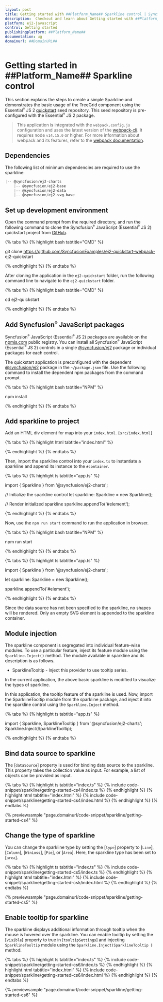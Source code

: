 ```yaml
---
layout: post
title: Getting started with ##Platform_Name## Sparkline control | Syncfusion
description:  Checkout and learn about Getting started with ##Platform_Name## Sparkline control of Syncfusion Essential JS 2 and more details.
platform: ej2-javascript
control: Getting started 
publishingplatform: ##Platform_Name##
documentation: ug
domainurl: ##DomainURL##
---
```


# Getting started in ##Platform_Name## Sparkline control

This section explains the steps to create a simple Sparkline and demonstrates the basic usage of the TreeGrid component using the Essential<sup style="font-size:70%">&reg;</sup> JS 2 [quickstart](https://github.com/SyncfusionExamples/ej2-quickstart-webpack-) seed repository. This seed repository is pre-configured with the Essential<sup style="font-size:70%">&reg;</sup> JS 2 package.

> This application is integrated with the `webpack.config.js` configuration and uses the latest version of the [webpack-cli](https://webpack.js.org/api/cli/#commands). It requires node `v14.15.0` or higher. For more information about webpack and its features, refer to the [webpack documentation](https://webpack.js.org/guides/getting-started/).

## Dependencies

The following list of minimum dependencies are required to use the sparkline:

```javascript
|-- @syncfusion/ej2-charts
    |-- @syncfusion/ej2-base
    |-- @syncfusion/ej2-data
    |-- @syncfusion/ej2-svg-base
```

## Set up development environment

Open the command prompt from the required directory, and run the following command to clone the Syncfusion<sup style="font-size:70%">&reg;</sup> JavaScript (Essential<sup style="font-size:70%">&reg;</sup> JS 2) quickstart project from [GitHub](https://github.com/SyncfusionExamples/ej2-quickstart-webpack-).

{% tabs %}
{% highlight bash tabtitle="CMD" %}

git clone https://github.com/SyncfusionExamples/ej2-quickstart-webpack- ej2-quickstart

{% endhighlight %}
{% endtabs %}

After cloning the application in the `ej2-quickstart` folder, run the following command line to navigate to the `ej2-quickstart` folder.

{% tabs %}
{% highlight bash tabtitle="CMD" %}

cd ej2-quickstart

{% endhighlight %}
{% endtabs %}

## Add Syncfusion<sup style="font-size:70%">&reg;</sup> JavaScript packages

Syncfusion<sup style="font-size:70%">&reg;</sup> JavaScript (Essential<sup style="font-size:70%">&reg;</sup> JS 2) packages are available on the [npmjs.com](https://www.npmjs.com/~syncfusionorg) public registry. You can install all Syncfusion<sup style="font-size:70%">&reg;</sup> JavaScript (Essential<sup style="font-size:70%">&reg;</sup> JS 2) controls in a single [@syncfusion/ej2](https://www.npmjs.com/package/@syncfusion/ej2) package or individual packages for each control.

The quickstart application is preconfigured with the dependent [@syncfusion/ej2](https://www.npmjs.com/package/@syncfusion/ej2) package in the `~/package.json` file. Use the following command to install the dependent npm packages from the command prompt.

{% tabs %}
{% highlight bash tabtitle="NPM" %}

npm install

{% endhighlight %}
{% endtabs %}

## Add sparkline to project

Add an HTML div element for map into your `index.html`. `[src/index.html]`

{% tabs %}
{% highlight html tabtitle="index.html" %}

<!DOCTYPE html>
<html lang="en">

<head>
    <title>EJ2 Sparkline</title>
    <meta charset="utf-8" />
    <meta name="viewport" content="width=device-width, initial-scale=1.0" />
    <meta name="description" content="Typescript UI Controls" />
    <meta name="author" content="Syncfusion" />
</head>

<body>
     <!--container which is going to render the Sparkline-->
     <div id='element'>
     </div>
</body>

</html>

{% endhighlight %}
{% endtabs %}

Then, import the sparkline control into your `index.ts` to instantiate a sparkline and append its instance to the `#container`.

{% tabs %}
{% highlight ts tabtitle="app.ts" %}

import { Sparkline } from '@syncfusion/ej2-charts';

// Initialize the sparkline control
let sparkline: Sparkline = new Sparkline();

// Render initialized sparkline
sparkline.appendTo('#element');

{% endhighlight %}
{% endtabs %}

Now, use the `npm run start` command to run the application in browser.

{% tabs %}
{% highlight bash tabtitle="NPM" %}

npm run start

{% endhighlight %}
{% endtabs %}

{% tabs %}
{% highlight ts tabtitle="app.ts" %}

import { Sparkline } from '@syncfusion/ej2-charts';

let sparkline: Sparkline = new Sparkline();

sparkline.appendTo('#element');

{% endhighlight %}
{% endtabs %}

Since the data source has not been specified to the sparkline, no shapes will be rendered. Only an empty SVG element is appended to the sparkline container.

## Module injection

The sparkline component is segregated into individual feature-wise modules. To use a particular feature, inject its feature module using the `Sparkline.Inject()` method. The module available in sparkline and its description is as follows.

* SparklineTooltip - Inject this provider to use tooltip series.

In the current application, the above basic sparkline is modified to visualize the types of sparkline.

In this application, the tooltip feature of the sparkline is used. Now, import the SparklineTooltip module from the sparkline package, and inject it into the sparkline control using the `Sparkline.Inject` method.

{% tabs %}
{% highlight ts tabtitle="app.ts" %}

import { Sparkline, SparklineTooltip } from '@syncfusion/ej2-charts';
Sparkline.Inject(SparklineTooltip);

{% endhighlight %}
{% endtabs %}

## Bind data source to sparkline

The [`dataSource`] property is used for binding data source to the sparkline. This property takes the collection value as input. For example, a list of objects can be provided as input.

{% tabs %}
{% highlight ts tabtitle="index.ts" %}
{% include code-snippet/sparkline/getting-started-cs4/index.ts %}
{% endhighlight %}
{% highlight html tabtitle="index.html" %}
{% include code-snippet/sparkline/getting-started-cs4/index.html %}
{% endhighlight %}
{% endtabs %}
          
{% previewsample "page.domainurl/code-snippet/sparkline/getting-started-cs4" %}

## Change the type of sparkline

You can change the sparkline type by setting the [`type`] property to [`Line`], [`Column`], [`WinLoss`], [`Pie`], or [`Area`]. Here, the sparkline type has been set to [`area`].

{% tabs %}
{% highlight ts tabtitle="index.ts" %}
{% include code-snippet/sparkline/getting-started-cs5/index.ts %}
{% endhighlight %}
{% highlight html tabtitle="index.html" %}
{% include code-snippet/sparkline/getting-started-cs5/index.html %}
{% endhighlight %}
{% endtabs %}
          
{% previewsample "page.domainurl/code-snippet/sparkline/getting-started-cs5" %}

## Enable tooltip for sparkline

The sparkline displays additional information through tooltip when the mouse is hovered over the sparkline. You can enable tooltip by setting the [`visible`] property to true in [`tooltipSettings`] and injecting `SparklineTooltip` module using the `Sparkline.Inject(SparklineTooltip )` method.

{% tabs %}
{% highlight ts tabtitle="index.ts" %}
{% include code-snippet/sparkline/getting-started-cs6/index.ts %}
{% endhighlight %}
{% highlight html tabtitle="index.html" %}
{% include code-snippet/sparkline/getting-started-cs6/index.html %}
{% endhighlight %}
{% endtabs %}
          
{% previewsample "page.domainurl/code-snippet/sparkline/getting-started-cs6" %}